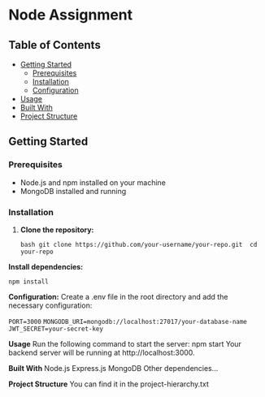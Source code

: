 # Node Assignment


## Table of Contents

- [Getting Started](#getting-started)
  - [Prerequisites](#prerequisites)
  - [Installation](#installation)
  - [Configuration](#configuration)
- [Usage](#usage)
- [Built With](#built-with)
- [Project Structure](#Project-Structure)


## Getting Started

### Prerequisites

- Node.js and npm installed on your machine
- MongoDB installed and running

### Installation

1. **Clone the repository:**

   ```bash git clone https://github.com/your-username/your-repo.git  cd your-repo```

**Install dependencies:**

```npm install```

**Configuration:**
Create a .env file in the root directory and add the necessary configuration:


```PORT=3000```
```MONGODB_URI=mongodb://localhost:27017/your-database-name```
```JWT_SECRET=your-secret-key```

**Usage**
Run the following command to start the server:
npm start
Your backend server will be running at http://localhost:3000.



**Built With**
Node.js
Express.js
MongoDB
Other dependencies...

**Project Structure**
You can find it in the project-hierarchy.txt

